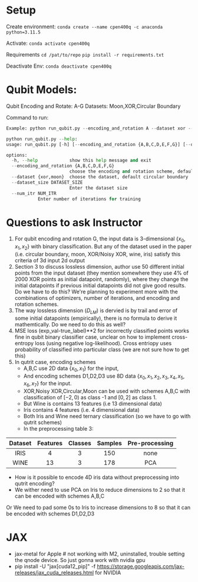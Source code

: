 # Setup

Create environment:
```conda create --name cpen400q -c anaconda python=3.11.5```

Activate:
```conda activate cpen400q```

Requirements
```cd /pat/to/repo```
```pip install -r requirements.txt```

Deactivate Env:
```conda deactivate cpen400q```

# Qubit Models:  

Qubit Encoding and Rotate: A-G
Datasets: Moon,XOR,Circular Boundary

Command to run:
```python 
Example: python run_qubit.py --encoding_and_rotation A --dataset xor --dataset_size 100

python run_qubit.py --help:                                                 
usage: run_qubit.py [-h] [--encoding_and_rotation {A,B,C,D,E,F,G}] [--dataset {xor,moon}] [--dataset_size DATASET_SIZE]

options:
  -h, --help            show this help message and exit
  --encoding_and_rotation {A,B,C,D,E,F,G}
                        choose the encoding and rotation scheme, default B
  --dataset {xor,moon}  choose the dataset, default circular boundary
  --dataset_size DATASET_SIZE
                        Enter the dataset size
  --num_itr NUM_ITR
            Enter number of iterations for training

```

# Questions to ask Instructor
1. For qubit encoding and rotation G, the input data is 3-dimensional $\{x_0,x_1,x_2\}$ with binary classification. But any of the dataset used in the paper (i.e. circular boundary, moon, XOR/Noisy XOR, wine, iris) satisfy this criteria of 3d input 2d output
2. Section 3 to discuss lossless dimension, author use 50 different initial points from the input dataset (they mention somewhere they use 4% of 2000 XOR points as initial datapoint, randomly), where they change the initial datapoints if previous initial datapoints did not give good results. Do we have to do this? We're planning to experiment more with the combinations of optimizers, number of iterations, and encoding and rotation schemes.
3. The way lossless dimension ($D_{LM}$) is dervied is by trail and error of some initial datapoints (empirically), there is no formula to derive it mathemtically. Do we need to do this as well?
4. MSE loss (exp_val-true_label)**2 for incorrectly classified points works fine in qubit binary classifier case, unclear on how to implement cross-entropy loss (using negative log-likelihood). Cross entriopy uses probability of classified into particular class (we are not sure how to get this)
5. In qutrit case, encoding schemes 
   + A,B,C use 2D data $\{x_0,x_1\}$ for the input, 
   + And encoding schemes D1,D2,D3 use 8D data $\{x_0,x_1,x_2,x_3,x_4,x_5,x_6,x_7\}$ for the input. 
   + XOR,Noisy XOR,Circular,Moon can be used with schemes A,B,C with classification of $[-2,0)$ as class -1 and $[0,2]$ as class 1.
   + But Wine is contains 13 features (i.e 13 dimensional data)
   + Iris contains 4 features (i.e. 4 dimensional data)
   + Both Iris and Wine need ternary classification (so we have to go with qutrit schemes)
   + In the preprocessing table 3:

  | Dataset | Features | Classes | Samples | Pre-processing |
  | :---: | :---: | :---: | :---: | :---: |
  | IRIS | 4 | 3 | 150 | none |
  | WINE | 13 | 3 | 178 | PCA |

  + How is it possible to encode 4D iris data without preprocessing into qutrit encoding?
  + We wither need to use PCA on Iris to reduce dimensions to 2 so that it can be encoded with schemes A,B,C
  
  Or We need to pad some 0s to Iris to increase dimensions to 8 so that it can be encoded with schemes D1,D2,D3



# JAX
+ jax-metal for Apple # not working with M2, uninstalled, trouble setting the qnode device. So just gonna work with nvidia gpu
+ pip install -U "jax[cuda12_pip]" -f https://storage.googleapis.com/jax-releases/jax_cuda_releases.html for NVIDIA